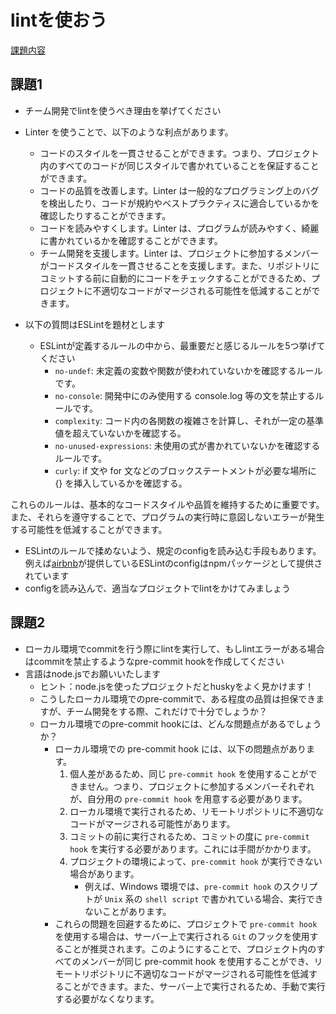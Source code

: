 # lintを使おう
[課題内容](https://airtable.com/appPxhCPFYGqqN9YU/tblVlFr2q4lIqDKYc/viwX8r6DpCRp80swL/rec4GoaiwnbSQYRpg?blocks=hide)

## 課題1
- チーム開発でlintを使うべき理由を挙げてください
- Linter を使うことで、以下のような利点があります。 
  - コードのスタイルを一貫させることができます。つまり、プロジェクト内のすべてのコードが同じスタイルで書かれていることを保証することができます。 
  - コードの品質を改善します。Linter は一般的なプログラミング上のバグを検出したり、コードが規約やベストプラクティスに適合しているかを確認したりすることができます。 
  - コードを読みやすくします。Linter は、プログラムが読みやすく、綺麗に書かれているかを確認することができます。 
  - チーム開発を支援します。Linter は、プロジェクトに参加するメンバーがコードスタイルを一貫させることを支援します。また、リポジトリにコミットする前に自動的にコードをチェックすることができるため、プロジェクトに不適切なコードがマージされる可能性を低減することができます。

- 以下の質問はESLintを題材とします 
  - ESLintが定義するルールの中から、最重要だと感じるルールを5つ挙げてください 
    - `no-undef`: 未定義の変数や関数が使われていないかを確認するルールです。 
    - `no-console`: 開発中にのみ使用する console.log 等の文を禁止するルールです。 
    - `complexity`: コード内の各関数の複雑さを計算し、それが一定の基準値を超えていないかを確認する。 
    - `no-unused-expressions`: 未使用の式が書かれていないかを確認するルールです。
    - `curly`: if 文や for 文などのブロックステートメントが必要な場所に {} を挿入しているかを確認する。

これらのルールは、基本的なコードスタイルや品質を維持するために重要です。また、それらを遵守することで、プログラムの実行時に意図しないエラーが発生する可能性を低減することができます。
  - ESLintのルールで揉めないよう、規定のconfigを読み込む手段もあります。例えば[airbnb](https://www.npmjs.com/package/eslint-config-airbnb)が提供しているESLintのconfigはnpmパッケージとして提供されています 
  - configを読み込んで、適当なプロジェクトでlintをかけてみましょう

## 課題2
- ローカル環境でcommitを行う際にlintを実行して、もしlintエラーがある場合はcommitを禁止するようなpre-commit hookを作成してください 
- 言語はnode.jsでお願いいたします 
  - ヒント：node.jsを使ったプロジェクトだとhuskyをよく見かけます！ 
  - こうしたローカル環境でのpre-commitで、ある程度の品質は担保できますが、チーム開発をする際、これだけで十分でしょうか？
  - ローカル環境でのpre-commit hookには、どんな問題点があるでしょうか？
    - ローカル環境での pre-commit hook には、以下の問題点があります。 
      1. 個人差があるため、同じ `pre-commit hook` を使用することができません。つまり、プロジェクトに参加するメンバーそれぞれが、自分用の `pre-commit hook` を用意する必要があります。 
      2. ローカル環境で実行されるため、リモートリポジトリに不適切なコードがマージされる可能性があります。 
      3. コミットの前に実行されるため、コミットの度に `pre-commit hook` を実行する必要があります。これには手間がかかります。 
      4. プロジェクトの環境によって、`pre-commit hook` が実行できない場合があります。
         - 例えば、Windows 環境では、`pre-commit hook` のスクリプトが `Unix` 系の `shell script` で書かれている場合、実行できないことがあります。 
    - これらの問題を回避するために、プロジェクトで `pre-commit hook` を使用する場合は、サーバー上で実行される `Git` のフックを使用することが推奨されます。このようにすることで、プロジェクト内のすべてのメンバーが同じ pre-commit hook を使用することができ、リモートリポジトリに不適切なコードがマージされる可能性を低減することができます。また、サーバー上で実行されるため、手動で実行する必要がなくなります。